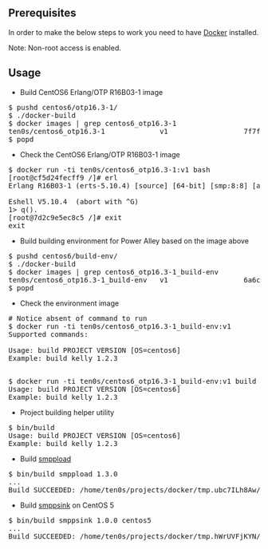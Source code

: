 ## Prerequisites

In order to make the below steps to work you need to have [Docker](https://docs.docker.com/installation/#installation)
installed.

Note: Non-root access is enabled.

## Usage

* Build CentOS6 Erlang/OTP R16B03-1 image

<pre>
$ pushd centos6/otp16.3-1/
$ ./docker-build
$ docker images | grep centos6_otp16.3-1
ten0s/centos6_otp16.3-1             v1                  7f7f5970e84b        18 hours ago        871.7 MB
$ popd
</pre>

* Check the CentOS6 Erlang/OTP R16B03-1 image

<pre>
$ docker run -ti ten0s/centos6_otp16.3-1:v1 bash
[root@cf5d24fecff9 /]# erl
Erlang R16B03-1 (erts-5.10.4) [source] [64-bit] [smp:8:8] [async-threads:10] [hipe] [kernel-poll:false]

Eshell V5.10.4  (abort with ^G)
1> q().
[root@7d2c9e5ec8c5 /]# exit
exit
</pre>

* Build building environment for Power Alley based on the image above

<pre>
$ pushd centos6/build-env/
$ ./docker-build
$ docker images | grep centos6_otp16.3-1_build-env
ten0s/centos6_otp16.3-1_build-env   v1                  6a6cb6d22232        45 minutes ago      1.047 GB
$ popd
</pre>

* Check the environment image

<pre>
# Notice absent of command to run
$ docker run -ti ten0s/centos6_otp16.3-1_build-env:v1
Supported commands:

Usage: build PROJECT VERSION [OS=centos6]
Example: build kelly 1.2.3

</pre>

<pre>
$ docker run -ti ten0s/centos6_otp16.3-1_build-env:v1 build
Usage: build PROJECT VERSION [OS=centos6]
Example: build kelly 1.2.3
</pre>

* Project building helper utility

<pre>
$ bin/build
Usage: build PROJECT VERSION [OS=centos6]
Example: build kelly 1.2.3
</pre>

* Build [smppload](https://github.com/PowerMeMobile/smppload)

<pre>
$ bin/build smppload 1.3.0
...
Build SUCCEEDED: /home/ten0s/projects/docker/tmp.ubc7ILh8Aw/smppload-1.3.0-centos6.x86_64.tar.gz
</pre>

* Build [smppsink](https://github.com/PowerMeMobile/smppload) on CentOS 5

<pre>
$ bin/build smppsink 1.0.0 centos5
...
Build SUCCEEDED: /home/ten0s/projects/docker/tmp.hWrUVFjKYN/smppsink-1.0.0-centos5.x86_64.tar.gz
</pre>

